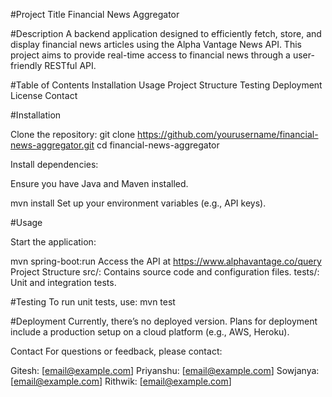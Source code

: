 #Project Title
Financial News Aggregator

#Description
A backend application designed to efficiently fetch, store, and display financial news articles using the Alpha Vantage News API. This project aims to provide real-time access to financial news through a user-friendly RESTful API.

#Table of Contents
Installation
Usage
Project Structure
Testing
Deployment
License
Contact

#Installation

Clone the repository:
git clone https://github.com/yourusername/financial-news-aggregator.git
cd financial-news-aggregator

Install dependencies:

Ensure you have Java and Maven installed.

mvn install
Set up your environment variables (e.g., API keys).

#Usage

Start the application:

mvn spring-boot:run
Access the API at https://www.alphavantage.co/query
Project Structure
src/: Contains source code and configuration files.
tests/: Unit and integration tests.

#Testing
To run unit tests, use:
mvn test

#Deployment
Currently, there’s no deployed version. Plans for deployment include a production setup on a cloud platform (e.g., AWS, Heroku).


Contact
For questions or feedback, please contact:

Gitesh: [email@example.com]
Priyanshu: [email@example.com]
Sowjanya: [email@example.com]
Rithwik: [email@example.com]